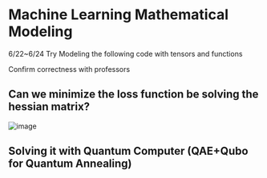 # Machine Learning Mathematical Modeling
6/22~6/24 Try Modeling the following code with tensors and functions

Confirm correctness with professors
## Can we minimize the loss function be solving the hessian matrix?
![image](https://user-images.githubusercontent.com/45451908/175523401-b1175b31-8a1a-4df2-ae1e-350a33f223c4.png)

## Solving it with Quantum Computer (QAE+Qubo for Quantum Annealing)
